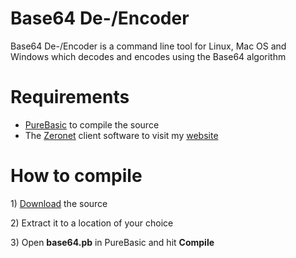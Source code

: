 # Base64 De-/Encoder
Base64 De-/Encoder is a command line tool for Linux, Mac OS and Windows which decodes and encodes using the Base64 algorithm

<h1>Requirements</h1>
<ul>
<li><a href="https://www.purebasic.com/">PureBasic</a> to compile the source</li>
<li>The <a href="https://www.zeronet.io">Zeronet</a> client software to visit my <a href="http://127.0.0.1:43110/17SWVnHoujG92yYGSZvCzPgZEpGVfRF8wi">website</a></li>
</ul>

<h1>How to compile</h1>
<p> 1) <a href="https://github.com/99fk/base64-de-encoder/archive/master.zip">Download</a> the source</p>
<p> 2) Extract it to a location of your choice</p>
<p> 3) Open <b>base64.pb</b> in PureBasic and hit <b>Compile</b></p>
